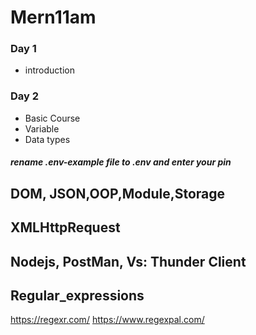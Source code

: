 # Mern11am
### Day 1
* introduction

### Day 2

* Basic Course
* Variable
* Data types


##### rename .env-example file to .env and enter your pin


## DOM, JSON,OOP,Module,Storage
## XMLHttpRequest

## Nodejs, PostMan, Vs: Thunder Client


## Regular_expressions
https://regexr.com/
https://www.regexpal.com/
